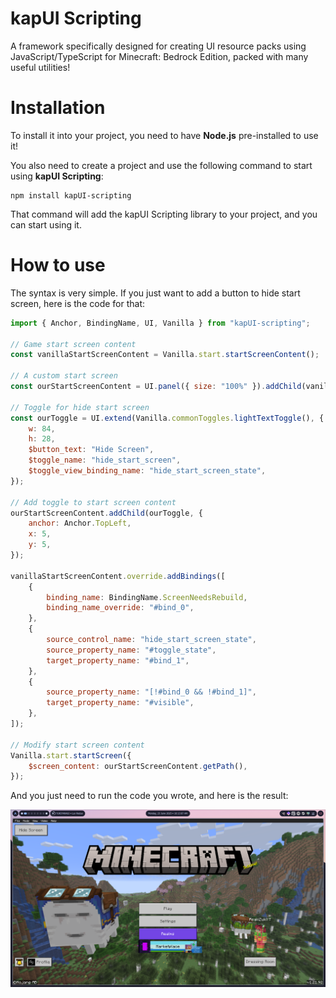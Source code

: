 # kapUI Scripting

A framework specifically designed for creating UI resource packs using JavaScript/TypeScript for Minecraft: Bedrock Edition, packed with many useful utilities!

# Installation

<p>To install it into your project, you need to have <b>Node.js</b> pre-installed to use it!</p>

<p>You also need to create a project and use the following command to start using <b>kapUI Scripting</b>:</p>

```batch
npm install kapUI-scripting
```

<p>That command will add the kapUI Scripting library to your project, and you can start using it.</p>

# How to use

<p>The syntax is very simple. If you just want to add a button to hide start screen, here is the code for that:</p>

```javascript
import { Anchor, BindingName, UI, Vanilla } from "kapUI-scripting";

// Game start screen content
const vanillaStartScreenContent = Vanilla.start.startScreenContent();

// A custom start screen
const ourStartScreenContent = UI.panel({ size: "100%" }).addChild(vanillaStartScreenContent);

// Toggle for hide start screen
const ourToggle = UI.extend(Vanilla.commonToggles.lightTextToggle(), {
    w: 84,
    h: 28,
    $button_text: "Hide Screen",
    $toggle_name: "hide_start_screen",
    $toggle_view_binding_name: "hide_start_screen_state",
});

// Add toggle to start screen content
ourStartScreenContent.addChild(ourToggle, {
    anchor: Anchor.TopLeft,
    x: 5,
    y: 5,
});

vanillaStartScreenContent.override.addBindings([
    {
        binding_name: BindingName.ScreenNeedsRebuild,
        binding_name_override: "#bind_0",
    },
    {
        source_control_name: "hide_start_screen_state",
        source_property_name: "#toggle_state",
        target_property_name: "#bind_1",
    },
    {
        source_property_name: "[!#bind_0 && !#bind_1]",
        target_property_name: "#visible",
    },
]);

// Modify start screen content
Vanilla.start.startScreen({
    $screen_content: ourStartScreenContent.getPath(),
});
```

<p>And you just need to run the code you wrote, and here is the result:</p>

<p align="center">
    <img width="750px" max-width="100%" src="resources/example_1.png" />
</p>
